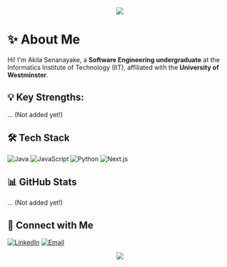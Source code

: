 
<div align="center">
  <img src="https://capsule-render.vercel.app/api?type=waving&color=gradient&height=200&section=header&text=Hi!%20I%27m%20Akila%20Senanayake&fontSize=50&fontAlignY=35&animation=twinkling"/>
</div>


# ✨ About Me

Hi! I'm Akila Senanayake, a **Software Engineering undergraduate** at the Informatics Institute of Technology (IIT), affiliated with the **University of Westminster**.

## 💡 Key Strengths:

... (Not added yet!)

<!-- You can add more sections below -->

## 🛠️ Tech Stack
<!-- Add your tech stack badges here -->
![Java](https://img.shields.io/badge/-Java-007396?style=flat-square&logo=java)
![JavaScript](https://img.shields.io/badge/-JavaScript-F7DF1E?style=flat-square&logo=javascript&logoColor=black)
![Python](https://img.shields.io/badge/-Python-3776AB?style=flat-square&logo=python&logoColor=white)
![Next.js](https://img.shields.io/badge/-Next.js-000000?style=flat-square&logo=next.js&logoColor=white)

## 📊 GitHub Stats

... (Not added yet!)

## 🤝 Connect with Me
[![LinkedIn](https://img.shields.io/badge/-LinkedIn-0077B5?style=flat-square&logo=linkedin)](https://www.linkedin.com/in/akila-senanayake-23aab42a7)
[![Email](https://img.shields.io/badge/-Email-D14836?style=flat-square&logo=gmail&logoColor=white)](mailto:akilasenanayake22@gmail.com)

<!-- Footer with wave animation -->
<div align="center">
  <img src="https://capsule-render.vercel.app/api?type=waving&color=gradient&height=150&section=footer&text=Thanks%20for%20Visiting!%20🚀&fontSize=30&fontAlignY=80&animation=twinkling"/>
</div>
